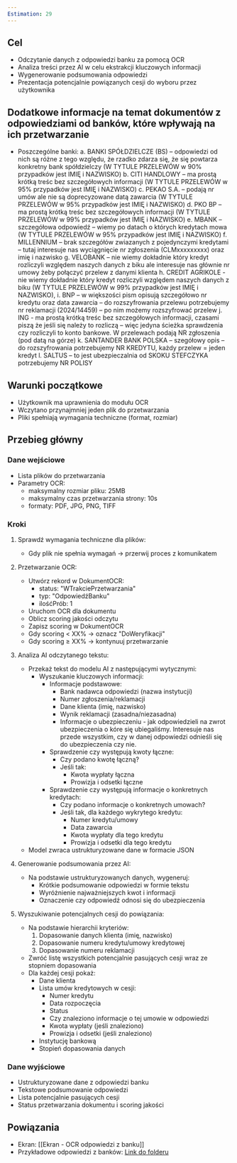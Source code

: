 ```yaml
---
Estimation: 29
---
```


## Cel

- Odczytanie danych z odpowiedzi banku za pomocą OCR
- Analiza treści przez AI w celu ekstrakcji kluczowych informacji
- Wygenerowanie podsumowania odpowiedzi
- Prezentacja potencjalnie powiązanych cesji do wyboru przez użytkownika

## Dodatkowe informacje na temat dokumentów z odpowiedziami od banków, które wpływają na ich przetwarzanie

- Poszczególne banki:
    a. BANKI SPÓŁDZIELCZE (BS) – odpowiedzi od nich są różne z tego względu, że rzadko zdarza się, że się powtarza konkretny bank spółdzielczy (W TYTULE PRZELEWÓW w 90% przypadków jest IMIĘ i NAZWISKO)
    b. CITI HANDLOWY – ma prostą krótką treśc bez szczegółowych informacji (W TYTULE PRZELEWÓW w 95% przypadków jest IMIĘ i NAZWISKO)
    c. PEKAO S.A. – podają nr umów ale nie są doprecyzowane datą zawarcia (W TYTULE PRZELEWÓW w 95% przypadków jest IMIĘ i NAZWISKO)
    d. PKO BP – ma prostą krótką treśc bez szczegółowych informacji (W TYTULE PRZELEWÓW w 99% przypadków jest IMIĘ i NAZWISKO)
    e. MBANK – szczegółowa odpowiedź – wiemy po datach o których kredytach mowa (W TYTULE PRZELEWÓW w 95% przypadków jest IMIĘ i NAZWISKO)
    f. MILLENNIUM – brak szczegółów zwiazanych z pojedynczymi kredytami – tutaj interesuje nas wyciągnięcie nr zgłoszenia (CLMxxxxxxxxx) oraz imię i nazwisko
    g. VELOBANK – nie wiemy dokładnie który kredyt rozliczyli względem naszych danych z biku ale interesuje nas głównie nr umowy żeby połączyć przelew z danymi klienta
    h. CREDIT AGRIKOLE - nie wiemy dokładnie który kredyt rozliczyli względem naszych danych z biku (W TYTULE PRZELEWÓW w 99% przypadków jest IMIĘ i NAZWISKO),
    i. BNP – w większości pism opisują szczegółowo nr kredytu oraz data zawarcia – do rozszyfrowania przelewu potrzebujemy nr reklamacji (2024/14459) – po nim możemy rozszyfrować przelew
    j. ING - ma prostą krótką treśc bez szczegółowych informacji, czasami piszą że jeśli się należy to rozliczą – więc jedyna ścieżka sprawdzenia czy rozliczyli to konto bankowe. W przelewach podają NR zgłoszenia (pod datą na górze)
    k. SANTANDER BANK POLSKA – szegółowy opis – do rozszyfrowania potrzebujemy NR KREDYTU, każdy przelew = jeden kredyt
    l. SALTUS – to jest ubezpieczalnia od SKOKU STEFCZYKA potrzebujemy NR POLISY

## Warunki początkowe

- Użytkownik ma uprawnienia do modułu OCR
- Wczytano przynajmniej jeden plik do przetwarzania
- Pliki spełniają wymagania techniczne (format, rozmiar)

## Przebieg główny

### Dane wejściowe

- Lista plików do przetwarzania
- Parametry OCR:
  - maksymalny rozmiar pliku: 25MB
  - maksymalny czas przetwarzania strony: 10s
  - formaty: PDF, JPG, PNG, TIFF

### Kroki

1. Sprawdź wymagania techniczne dla plików:
   - Gdy plik nie spełnia wymagań → przerwij proces z komunikatem

2. Przetwarzanie OCR:
   - Utwórz rekord w DokumentOCR:
     - status: "WTrakciePrzetwarzania"
     - typ: "OdpowiedźBanku"
     - ilośćPrób: 1
   - Uruchom OCR dla dokumentu
   - Oblicz scoring jakości odczytu
   - Zapisz scoring w DokumentOCR
   - Gdy scoring < XX% → oznacz "DoWeryfikacji"
   - Gdy scoring ≥ XX% → kontynuuj przetwarzanie

3. Analiza AI odczytanego tekstu:
   - Przekaż tekst do modelu AI z następującymi wytycznymi:
     - Wyszukanie kluczowych informacji:
       - Informacje podstawowe:
         - Bank nadawca odpowiedzi (nazwa instytucji)
         - Numer zgłoszenia/reklamacji
         - Dane klienta (imię, nazwisko)
         - Wynik reklamacji (zasadna/niezasadna)
         - Informacje o ubezpieczeniu - jak odpowiedzieli na zwrot ubezpieczenia o kóre się ubiegaliśmy. Interesuje nas przede wszystkim, czy w danej odpowiedzi odnieśli się do ubezpieczenia czy nie.
       - Sprawdzenie czy występują kwoty łączne:
         - Czy podano kwotę łączną?
         - Jeśli tak:
           - Kwota wypłaty łączna
           - Prowizja i odsetki łączne
       - Sprawdzenie czy występują informacje o konkretnych kredytach:
         - Czy podano informacje o konkretnych umowach?
         - Jeśli tak, dla każdego wykrytego kredytu:
           - Numer kredytu/umowy
           - Data zawarcia
           - Kwota wypłaty dla tego kredytu
           - Prowizja i odsetki dla tego kredytu
   - Model zwraca ustrukturyzowane dane w formacie JSON

4. Generowanie podsumowania przez AI:
   - Na podstawie ustrukturyzowanych danych, wygeneruj:
     - Krótkie podsumowanie odpowiedzi w formie tekstu
     - Wyróżnienie najważniejszych kwot i informacji
     - Oznaczenie czy odpowiedź odnosi się do ubezpieczenia

5. Wyszukiwanie potencjalnych cesji do powiązania:
   - Na podstawie hierarchii kryteriów:
     1. Dopasowanie danych klienta (imię, nazwisko)
     2. Dopasowanie numeru kredytu/umowy kredytowej
     3. Dopasowanie numeru reklamacji
   - Zwróć listę wszystkich potencjalnie pasujących cesji wraz ze stopniem dopasowania
   - Dla każdej cesji pokaż:
     - Dane klienta
     - Lista umów kredytowych w cesji:
       - Numer kredytu
       - Data rozpoczęcia
       - Status
       - Czy znaleziono informacje o tej umowie w odpowiedzi
       - Kwota wypłaty (jeśli znaleziono)
       - Prowizja i odsetki (jeśli znaleziono)
     - Instytucję bankową
     - Stopień dopasowania danych

### Dane wyjściowe

- Ustrukturyzowane dane z odpowiedzi banku
- Tekstowe podsumowanie odpowiedzi
- Lista potencjalnie pasujących cesji
- Status przetwarzania dokumentu i scoring jakości

## Powiązania

- Ekran: [[Ekran - OCR odpowiedzi z banku]]
- Przykładowe odpowiedzi z banków: [Link do folderu](https://drive.google.com/drive/folders/1u0FWQdlJ0s5fZoZKqHs1hrjGT5xEq2Kv?usp=drive_link)
